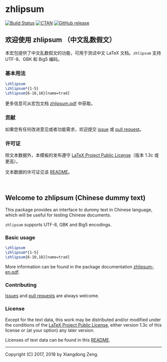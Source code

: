 # zhlipsum

[![Build Status](https://travis-ci.org/Stone-Zeng/zhlipsum.svg?branch=master)](https://travis-ci.org/Stone-Zeng/zhlipsum)
[![CTAN](https://img.shields.io/ctan/v/zhlipsum.svg)](https://www.ctan.org/pkg/zhlipsum)
[![GitHub release](https://img.shields.io/github/release/Stone-Zeng/zhlipsum/all.svg)](https://github.com/Stone-Zeng/zhlipsum/releases/latest)

## 欢迎使用 zhlipsum （中文乱数假文）

本宏包提供了中文乱数假文的功能，可用于测试中文 LaTeX 文档。`zhlipsum` 支持 UTF-8、GBK 和 Big5 编码。

### 基本用法

```tex
\zhlipsum
\zhlipsum*{1-5}
\zhlipsum{6-10,18}[name=trad]
```

更多信息可从宏包文档 [zhlipsum.pdf](http://mirrors.ctan.org/macros/latex/contrib/zhlipsum/zhlipsum.pdf) 中获取。

### 贡献

如果您有任何改进意见或者功能需求，欢迎提交 [issue](https://github.com/Stone-Zeng/zhlipsum/issues) 或 [pull request](https://github.com/Stone-Zeng/zhlipsum/pulls)。

### 许可证

除文本数据外，本模板的发布遵守 [LaTeX Project Public License](http://www.latex-project.org/lppl.txt)（版本 1.3c 或更高）。

文本数据的许可证见该 [README](https://github.com/Stone-Zeng/zhlipsum/blob/master/data/README.md)。

<br>

## Welcome to zhlipsum (Chinese dummy text)

This package provides an interface to dummy text in Chinese language, which will be useful for testing Chinese documents.

`zhlipsum` supports UTF-8, GBK and Big5 encodings.

### Basic usage

```tex
\zhlipsum
\zhlipsum*{1-5}
\zhlipsum{6-10,18}[name=trad]
```

More information can be found in the package documentation [zhlipsum-en.pdf](http://mirrors.ctan.org/macros/latex/contrib/zhlipsum/zhlipsum-en.pdf).

### Contributing

[Issues](https://github.com/Stone-Zeng/zhlipsum/issues) and [pull requests](https://github.com/Stone-Zeng/zhlipsum/pulls) are always welcome.

### License

Except for the text data, this work may be distributed and/or modified under the conditions of the [LaTeX Project Public License](http://www.latex-project.org/lppl.txt), either version 1.3c of this license or (at your option) any later version.

Licenses of text data can be found in this [README](https://github.com/Stone-Zeng/zhlipsum/blob/master/data/README.md).

-----

Copyright (C) 2017, 2018 by Xiangdong Zeng.
